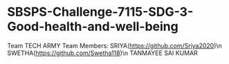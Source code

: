 # SBSPS-Challenge-7115-SDG-3-Good-health-and-well-being
Team TECH ARMY
Team Members:
SRIYA(https://github.com/Sriya2020)\n
SWETHA(https://github.com/Swetha118)\n
TANMAYEE
SAI KUMAR
